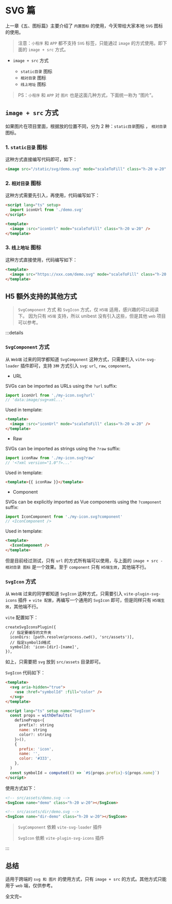 # SVG 篇

上一章《五、图标篇》主要介绍了 `内置图标` 的使用，今天带给大家本地 `SVG` 图标的使用。

> 注意：`小程序` 和 `APP` 都不支持 `SVG` 标签，只能通过 `image` 的方式使用。即下面的 `image + src` 方式。

- `image + src` 方式

  - `static目录` 图标
  - `相对目录` 图标
  - `线上地址` 图标

> PS：`小程序` 和 `APP` 对 `图片` 也是这面几种方式，下面统一称为 “图片”。

## `image + src` 方式

如果图片在项目里面，根据放的位置不同，分为 2 种：`static目录`图标 ， `相对目录`图标。

### 1. `static目录` 图标

这种方式直接编写代码即可，如下：

```html
<image src="/static/svg/demo.svg" mode="scaleToFill" class="h-20 w-20" />
```

### 2. `相对目录` 图标

这种方式需要先引入，再使用，代码编写如下：

```html
<script lang="ts" setup>
  import iconUrl from './demo.svg'
</script>

<template>
  <image :src="iconUrl" mode="scaleToFill" class="h-20 w-20" />
</template>
```

### 3. `线上地址` 图标

这种方式直接使用，代码编写如下：

```html
<template>
  <image src="https://xxx.com/demo.svg" mode="scaleToFill" class="h-20 w-20" />
</template>
```

## H5 额外支持的其他方式

> `SvgComponent` 方式 和 `SvgIcon` 方式，仅 `H5端` 适用，感兴趣的可以阅读下。
> 因为只有 `H5端` 支持，所以 unibest 没有引入这些，但是其他 `web` 项目可以参考。

:::details

### `SvgComponent` 方式

从 `Web端` 过来的同学都知道 `SvgComponent` 这种方式，只需要引入 `vite-svg-loader` 插件即可，支持 `3种` 方式引入 `svg`: `url`, `raw`, `component`。

- URL

SVGs can be imported as URLs using the `?url` suffix:

```js
import iconUrl from './my-icon.svg?url'
// 'data:image/svg+xml...'
```

Used in template:

```html
<template>
  <image :src="iconUrl" mode="scaleToFill" class="h-20 w-20" />
</template>
```

- Raw

SVGs can be imported as strings using the `?raw` suffix:

```js
import iconRaw from './my-icon.svg?raw'
// '<?xml version="1.0"?>...'
```

Used in template:

```html
<template>{{ iconRaw }}</template>
```

- Component

SVGs can be explicitly imported as Vue components using the `?component` suffix:

```js
import IconComponent from './my-icon.svg?component'
// <IconComponent />
```

Used in template:

```html
<template>
  <IconComponent />
</template>
```

但是目前经过测试，只有 `url` 的方式所有端可以使用，与上面的 `image + src - 相对目录 图标` 是一个效果。至于 `component` 只有 `H5端生效`，其他端不行。

### `SvgIcon` 方式

从 `Web端` 过来的同学都知道 `SvgIcon` 这种方式，只需要引入 `vite-plugin-svg-icons` 插件 + `vite 配置`，再编写一个通用的 `SvgIcon` 即可，但是同样只有 `H5端生效`，其他端不行。

`vite` 配置如下：

```
createSvgIconsPlugin({
  // 指定要缓存的文件夹
  iconDirs: [path.resolve(process.cwd(), 'src/assets')],
  // 指定symbolId格式
  symbolId: 'icon-[dir]-[name]',
}),
```

如上，只需要把 `svg` 放到 `src/assets` 目录即可。

`SvgIcon` 代码如下：

```html
<template>
  <svg aria-hidden="true">
    <use :href="symbolId" :fill="color" />
  </svg>
</template>

<script lang="ts" setup name="SvgIcon">
  const props = withDefaults(
    defineProps<{
      prefix?: string
      name: string
      color?: string
    }>(),
    {
      prefix: 'icon',
      name: '',
      color: '#333',
    },
  )
  const symbolId = computed(() => `#${props.prefix}-${props.name}`)
</script>
```

使用方式如下：

```html
<!-- src/assets/demo.svg -->
<SvgIcon name="demo" class="h-20 w-20"></SvgIcon>

<!-- src/assets/dir/demo.svg -->
<SvgIcon name="dir-demo" class="h-20 w-20"></SvgIcon>
```

> `SvgComponent` 依赖 `vite-svg-loader` 插件
>
> `SvgIcon` 依赖 `vite-plugin-svg-icons` 插件

:::

## 总结

适用于跨端的 `svg 和 图片` 的使用方式，只有 `image + src` 的方式。其他方式只能用于 `web` 端，仅供参考。

全文完~
